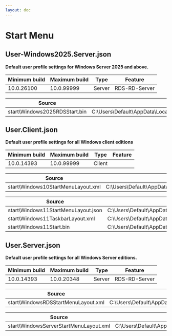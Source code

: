 ```yaml
---
layout: doc
---
```

# Start Menu

## User-Windows2025.Server.json

**Default user profile settings for Windows Server 2025 and above.**

| Minimum build | Maximum build | Type | Feature |
| ------------- | ------------- | ---- | ------- |
| 10.0.26100 | 10.0.99999 | Server | RDS-RD-Server |

| Source | Destination |
| ------ | ----------- |
| start\Windows2025RDSStart.bin | C:\Users\Default\AppData\Local\Packages\Microsoft.Windows.StartMenuExperienceHost_cw5n1h2txyewy\LocalState\start2.bin |

## User.Client.json

**Default user profile settings for all Windows client editions**

| Minimum build | Maximum build | Type | Feature |
| ------------- | ------------- | ---- | ------- |
| 10.0.14393 | 10.0.99999 | Client |  |

| Source | Destination |
| ------ | ----------- |
| start\Windows10StartMenuLayout.xml | C:\Users\Default\AppData\Local\Microsoft\Windows\Shell\LayoutModification.xml |

| Source | Destination |
| ------ | ----------- |
| start\Windows11StartMenuLayout.json | C:\Users\Default\AppData\Local\Microsoft\Windows\Shell\LayoutModification.json |
| start\Windows11TaskbarLayout.xml | C:\Users\Default\AppData\Local\Microsoft\Windows\Shell\LayoutModification.xml |
| start\Windows11Start.bin | C:\Users\Default\AppData\Local\Packages\Microsoft.Windows.StartMenuExperienceHost_cw5n1h2txyewy\LocalState\start2.bin |

## User.Server.json

**Default user profile settings for all Windows Server editions.**

| Minimum build | Maximum build | Type | Feature |
| ------------- | ------------- | ---- | ------- |
| 10.0.14393 | 10.0.20348 | Server | RDS-RD-Server |

| Source | Destination |
| ------ | ----------- |
| start\WindowsRDSStartMenuLayout.xml | C:\Users\Default\AppData\Local\Microsoft\Windows\Shell\LayoutModification.xml |

| Source | Destination |
| ------ | ----------- |
| start\WindowsServerStartMenuLayout.xml | C:\Users\Default\AppData\Local\Microsoft\Windows\Shell\LayoutModification.xml |
